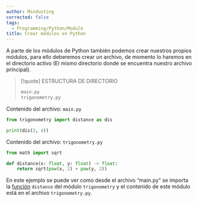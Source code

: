 ```yaml
---
author: Mindusting
corrected: false
tags:
  - Programming/Python/Module
title: Crear módulos en Python
---
```


A parte de los módulos de Python también podemos crear nuestros propios módulos, para ello deberemos crear un archivo, de momento lo haremos en el directorio activo (El mismo directorio donde se encuentra nuestro archivo principal).

>[!quote] ESTRUCTURA DE DIRECTORIO
>```txt
>main.py
>trigonometry.py
>```

Contenido del archivo: `main.py`
```python
from trigonometry import distance as dis

print(dis(3, 4))
```

Contenido del archivo: `trigonometry.py`
```python
from math import sqrt

def distance(x: float, y: float) -> float:
    return sqrt(pow(x, 2) + pow(y, 2))
```

En este ejemplo se puede ver como desde el archivo “main.py” se importa la [función](../py_function.md) `distance` del módulo `trigonometry` y el contenido de este módulo está en el archivo `trigonometry.py`.
